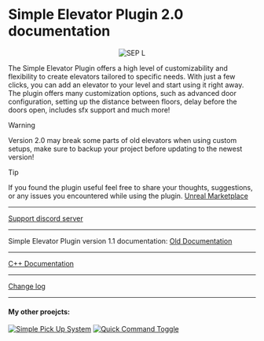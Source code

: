 # Simple Elevator Plugin 2.0 documentation
<p align="center">
  <img src="https://github.com/ZNOC3/SimpleElevatorPluginDocs/assets/133107414/b7a6b96e-94b4-4036-bd12-bf428d95803f" alt="SEP L"/>
</p>

The Simple Elevator Plugin offers a high level of customizability and flexibility to create elevators tailored to specific needs. With just a few clicks, you can add an elevator to your level and start using it right away. The plugin offers many customization options, such as advanced door configuration, setting up the distance between floors, delay before the doors open, includes sfx support and much more!

>[!Warning]
> Version 2.0 may break some parts of old elevators when using custom setups, make sure to backup your project before updating to the newest version!

>[!Tip]
> If you found the plugin useful feel free to share your thoughts, suggestions, or any issues you encountered while using the plugin. [Unreal Marketplace](https://www.unrealengine.com/marketplace/en-US/product/4c2368508a94433eb6a7ff00704a7c1f/reviews)

-------------

[Support discord server](https://discord.com/invite/haSBuuTARt)

-------------
Simple Elevator Plugin version 1.1 documentation: [Old Documentation](https://docs.google.com/document/d/1PFOIRGoz45vnDTbrHWiHUlLY4W2v0xPjkfvhlF_yfTI/edit "Old Documentation")

-------------

[C++ Documentation](https://znoc3.github.io/SimpleElevatorPluginCppDocs/index.html)

-------------

[Change log](change-log.md)

-------------

#### My other proejcts: 
[![Simple Pick Up System](https://github.com/ZNOC3/SimpleElevatorPluginDocs/assets/133107414/5f47b1cf-4974-4dfc-8ca0-4b331880eb94)](https://www.unrealengine.com/marketplace/en-US/product/c63d2696c86444eda3138fca7dbcf4ca/reviews "Simple Pick Up System")   [![Quick Command Toggle](https://github.com/ZNOC3/SimpleElevatorPluginDocs/assets/133107414/486c9379-71c8-43aa-bc39-8675b7a5ab88 "Quick Command Toggle")](https://www.unrealengine.com/marketplace/en-US/product/df3bc01e72e8497f8a24e49a99188d86 "Quick Command Toggle")
